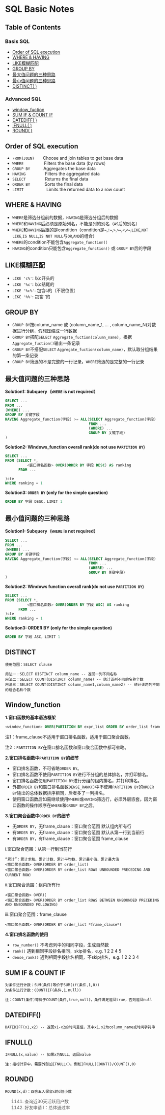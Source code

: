 # SQL Basic Notes

## Table of Contents
### Basis SQL
* [Order of SQL execution](#orderofsqlexecution)
* [WHERE & HAVING](#wherehaving)
* [LIKE模糊匹配](#like)
* [GROUP BY](#groupby)
* [最大值问题的三种思路](#max)
* [最小值问题的三种思路](#min)
* [DISTINCT( )](#distinct)

### Advanced SQL
* [window_fuction](#window_fuction)
* [SUM IF & COUNT IF](#sumif-countif)
* [DATEDIFF( )](#datediff)
* [IFNULL( )](#ifnull)
* [ROUND( )](#round)

## Order of SQL execution<a name="orderofsqlexecution"></a>
- `FROM(JOIN)`&nbsp;&nbsp;&nbsp;&nbsp;&nbsp;&nbsp;&nbsp;Choose and join tables to get base data
- `WHERE`&nbsp;&nbsp;&nbsp;&nbsp;&nbsp;&nbsp;&nbsp;&nbsp;&nbsp;&nbsp;&nbsp;&nbsp;&nbsp;&nbsp;&nbsp;&nbsp;&nbsp;Filters the base data (by rows)
- `GROUP BY`&nbsp;&nbsp;&nbsp;&nbsp;&nbsp;&nbsp;&nbsp;&nbsp;&nbsp;&nbsp;&nbsp;Aggregates the base data
- `HAVING`&nbsp;&nbsp;&nbsp;&nbsp;&nbsp;&nbsp;&nbsp;&nbsp;&nbsp;&nbsp;&nbsp;&nbsp;&nbsp;&nbsp;&nbsp;&nbsp;Filters the aggregated data
- `SELECT`&nbsp;&nbsp;&nbsp;&nbsp;&nbsp;&nbsp;&nbsp;&nbsp;&nbsp;&nbsp;&nbsp;&nbsp;&nbsp;&nbsp;&nbsp;&nbsp;Returns the final data
- `ORDER BY`&nbsp;&nbsp;&nbsp;&nbsp;&nbsp;&nbsp;&nbsp;&nbsp;&nbsp;&nbsp;&nbsp;&nbsp;Sorts the final data
- `LIMIT`&nbsp;&nbsp;&nbsp;&nbsp;&nbsp;&nbsp;&nbsp;&nbsp;&nbsp;&nbsp;&nbsp;&nbsp;&nbsp;&nbsp;&nbsp;&nbsp;&nbsp;&nbsp;&nbsp;Limits the returned data to a row count

## WHERE & HAVING<a name="wherehaving"></a>
- `WHERE`是筛选分组前的数据，`HAVING`是筛选分组后的数据
- `WHERE`和`HAVING`后必须是原始列名，不能是列的别名（`AS`后的别名）
- `WHERE`和`HAVING`后跟的是condition（condition是`=`,`!=`,`>`,`>=`,`<`,`<=`,`LIKE`,`NOT LIKE`,`IS NULL`,`IS NOT NULL`与`OR`,`AND`的组合）
- `WHERE`的condition不能包含`Aggregate_function()`
- `HAVING`的condition只能包含`Aggregate_function()` 或 `GROUP BY`后的字段

## LIKE模糊匹配<a name="like"></a>
- `LIKE 'c%'`: 以c开头的
- `LIKE '%c'`: 以c结尾的
- `LIKE '%c%'`: 包含c的（不限位置）
- `LIKE '%%'`: 包含''的

## GROUP BY<a name="groupby"></a>
- `GROUP BY`按column_name 或 (column_name_1, ... , column_name_N)对数据进行分组，假想压缩成一行数据
- `GROUP BY`搭配`SELECT` `Aggregate_fuction(column_name)`，根据`Aggregate_fuction()`输出一条记录
- `GROUP BY`不搭配`SELECT` `Aggregate_fuction(column_name)`，默认取分组结果的第一条记录
- `GROUP BY`筛选的不是完整的一行记录，`WHERE`筛选的是完整的一行记录

## 最大值问题的三种思路<a name="max"></a>
**Solution1: Subquery（`WHERE` is not required）**
```sql
SELECT ...
FROM ...
(WHERE) ...
GROUP BY 关键字段
HAVING Aggregate_function(字段) >= ALL(SELECT Aggregate_function(字段)
                                      FROM ...
                                      (WHERE) ...
                                      GROUP BY 关键字段)
)
```
**Solution2: Windows_function overall rank(do not use `PARTITION BY`)**
```sql
SELECT ...
FROM (SELECT *,
          <窗口排名函数> OVER(ORDER BY 字段 DESC) AS ranking
      FROM ...

)cte
WHERE ranking = 1
```
**Solution3: `ORDER BY` (only for the simple question)**
```sql
ORDER BY 字段 DESC，LIMIT 1
```

## 最小值问题的三种思路<a name="min"></a>
**Solution1: Subquery（`WHERE` is not required）**
```sql
SELECT ...
FROM ...
(WHERE) ...
GROUP BY 关键字段
HAVING Aggregate_function(字段) <= ALL(SELECT Aggregate_function(字段)
                                      FROM ...
                                      (WHERE) ...
                                      GROUP BY 关键字段)
)
```
**Solution2: Windows function overall rank(do not use `PARTITION BY`)**
```sql
SELECT ...
FROM (SELECT *,
          <窗口排名函数> OVER(ORDER BY 字段 ASC) AS ranking
      FROM ...
)cte
WHERE ranking = 1
```
**Solution3: ORDER BY (only for the simple question)**
```sql
ORDER BY 字段 ASC，LIMIT 1
```

## DISTINCT<a name="distinct"></a>
```
使用范围：SELECT clause

用法一：SELECT DISTINCT column_name -- 返回一列不同名称
用法二：SELECT COUNT(DISTINCT column_name) -- 统计该列不同的名称个数
用法三：SELECT COUNT(DISTINCT column_name1,column_name2) -- 统计该两列不同的组合名称个数
```

## Window_function<a name="window_fuction"></a>

**1.窗口函数的基本语法框架**
```sql
<window_function> OVER(PARTITION BY expr_list ORDER BY order_list frame_clause)
````
注1：frame_clause不适用于窗口排名函数，适用于窗口聚合函数。

注2：`PARTITION BY`在窗口排名函数和窗口聚合函数中都可省略。

**2.窗口排名函数中`PARTITION BY`的细节**
- 窗口排名函数，不可省略`ORDER BY`。
- 窗口排名函数不使用`PARTITION BY`进行不分组的总体排名，并打印排名。
- 窗口排名函数使用`PARTITION BY`进行分组的组内排名，并打印排名。
- 外部`ORDER BY`和窗口排名函数`DENSE_RANK()`中不使用`PARTITION BY`的`ORDER BY`输出的总体数据排序相同，后者多了一列排名。
- 使用窗口函数后如需继续使用`WHERE`或`HAVING`筛选行，必须外层嵌套，因为窗口函数的操作顺序在`WHERE`和`GROUP BY`之后。

**3.窗口聚合函数中`ORDER BY`的细节**
- 无`ORDER BY`，无frame_clause：窗口聚合范围 默认组内所有行
- 有`ORDER BY`，无frame_clause：窗口聚合范围 默认从第一行到当前行
- 有`ORDER BY`，有frame_clause：窗口聚合范围 frame_clause

i.窗口聚合范围：从第一行到当前行
```
“累计”：累计求和、累计计数、累计平均数、累计最小值、累计最大值
<窗口聚合函数> OVER(ORDER BY order_list)
<窗口聚合函数> OVER(ORDER BY order_list ROWS UNBOUNDED PRECEDING AND CURRENT ROW）
```
ii.窗口聚合范围：组内所有行
```
<窗口聚合函数> OVER()
<窗口聚合函数> OVER(ORDER BY order_list ROWS BETWEEN UNBOUNDED PRECEDING AND UNBOUNDED FOLLOWING)
```
iii.窗口聚合范围：frame_clause
```
<窗口聚合函数> OVER(ORDER BY order_list *frame_clause*)
```

**4.窗口排名函数的使用**
- `row_number()`  不考虑列中的相同字段，生成自然数
- `rank()`  遇到相同字段排名相同，skip排名，e.g. 1 2 2 4 5
- `dense_rank()`  遇到相同字段排名相同，不skip排名，e.g. 1 2 2 3 4

## SUM IF & COUNT IF<a name="sumif-countif"></a>
```
对条件进行计数：SUM(条件)等价于SUM(if(条件,1,0))
对条件进行计数：COUNT(IF(条件,1,null))

注：COUNT(条件)等价于COUNT(条件,true,null)，条件满足返回true，否则返回null
```

## DATEDIFF()<a name="datediff"></a>
```
DATEDIFF(x1,x2) -- 返回x1-x2的时间差值，其中x1,x2为column_name或时间字符串
```
## IFNULL()<a name="ifnull"></a>
```
IFNULL(x,value) -- 如果x为NULL，返回value

注：指标计算中，需要外部加IFNULL()。例如IFNULL(COUNT()/COUNT(),0)
```
## ROUND()<a name="round"></a>
```
ROUND(x,d)：四舍五入保留x的d位小数
```

> 1141. 查询近30天活跃用户数
> 597. 好友申请 I：总体通过率

